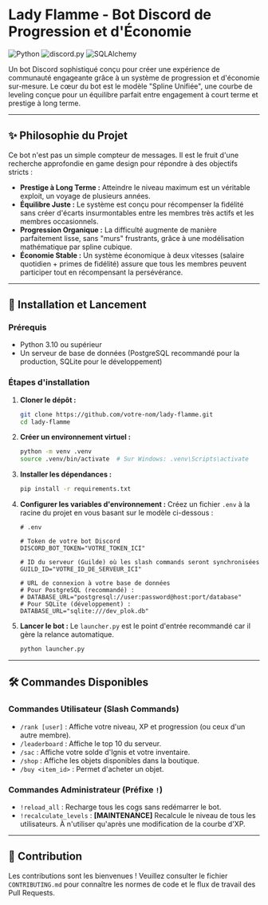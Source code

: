 # Lady Flamme - Bot Discord de Progression et d'Économie

![Python](https://img.shields.io/badge/Python-3.10-3776AB?style=for-the-badge&logo=python)
![discord.py](https://img.shields.io/badge/discord.py-2.5.1-5865F2?style=for-the-badge&logo=discord)
![SQLAlchemy](https://img.shields.io/badge/SQLAlchemy-1.4-D71F00?style=for-the-badge&logo=sqlalchemy)

Un bot Discord sophistiqué conçu pour créer une expérience de communauté engageante grâce à un système de progression et d'économie sur-mesure. Le cœur du bot est le modèle "Spline Unifiée", une courbe de leveling conçue pour un équilibre parfait entre engagement à court terme et prestige à long terme.

---

## ✨ Philosophie du Projet

Ce bot n'est pas un simple compteur de messages. Il est le fruit d'une recherche approfondie en game design pour répondre à des objectifs stricts :

-   **Prestige à Long Terme :** Atteindre le niveau maximum est un véritable exploit, un voyage de plusieurs années.
-   **Équilibre Juste :** Le système est conçu pour récompenser la fidélité sans créer d'écarts insurmontables entre les membres très actifs et les membres occasionnels.
-   **Progression Organique :** La difficulté augmente de manière parfaitement lisse, sans "murs" frustrants, grâce à une modélisation mathématique par spline cubique.
-   **Économie Stable :** Un système économique à deux vitesses (salaire quotidien + primes de fidélité) assure que tous les membres peuvent participer tout en récompensant la persévérance.

---

## 🚀 Installation et Lancement

### Prérequis

-   Python 3.10 ou supérieur
-   Un serveur de base de données (PostgreSQL recommandé pour la production, SQLite pour le développement)

### Étapes d'installation

1.  **Cloner le dépôt :**
    ```bash
    git clone https://github.com/votre-nom/lady-flamme.git
    cd lady-flamme
    ```

2.  **Créer un environnement virtuel :**
    ```bash
    python -m venv .venv
    source .venv/bin/activate  # Sur Windows: .venv\Scripts\activate
    ```

3.  **Installer les dépendances :**
    ```bash
    pip install -r requirements.txt
    ```

4.  **Configurer les variables d'environnement :**
    Créez un fichier `.env` à la racine du projet en vous basant sur le modèle ci-dessous :
    ```env
    # .env

    # Token de votre bot Discord
    DISCORD_BOT_TOKEN="VOTRE_TOKEN_ICI"

    # ID du serveur (Guilde) où les slash commands seront synchronisées
    GUILD_ID="VOTRE_ID_DE_SERVEUR_ICI"

    # URL de connexion à votre base de données
    # Pour PostgreSQL (recommandé) :
    # DATABASE_URL="postgresql://user:password@host:port/database"
    # Pour SQLite (développement) :
    DATABASE_URL="sqlite:///dev_plok.db"
    ```

5.  **Lancer le bot :**
    Le `launcher.py` est le point d'entrée recommandé car il gère la relance automatique.
    ```bash
    python launcher.py
    ```

---

## 🛠️ Commandes Disponibles

### Commandes Utilisateur (Slash Commands)

-   `/rank [user]` : Affiche votre niveau, XP et progression (ou ceux d'un autre membre).
-   `/leaderboard` : Affiche le top 10 du serveur.
-   `/sac` : Affiche votre solde d'Ignis et votre inventaire.
-   `/shop` : Affiche les objets disponibles dans la boutique.
-   `/buy <item_id>` : Permet d'acheter un objet.

### Commandes Administrateur (Préfixe `!`)

-   `!reload_all` : Recharge tous les cogs sans redémarrer le bot.
-   `!recalculate_levels` : **[MAINTENANCE]** Recalcule le niveau de tous les utilisateurs. À n'utiliser qu'après une modification de la courbe d'XP.

---

## 🤝 Contribution

Les contributions sont les bienvenues ! Veuillez consulter le fichier `CONTRIBUTING.md` pour connaître les normes de code et le flux de travail des Pull Requests.